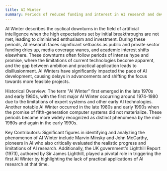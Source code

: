 ```yaml
---
title: AI Winter
summary: Periods of reduced funding and interest in AI research and development, often due to unmet expectations and lack of significant progress.
---
```

AI Winter describes the cyclical downturns in the field of artificial intelligence when the high expectations set by initial breakthroughs are not met, leading to diminished enthusiasm and investment. During these periods, AI research faces significant setbacks as public and private sector funding dries up, media coverage wanes, and academic interest shifts elsewhere. These downturns often follow periods of intense hype and promise, where the limitations of current technologies become apparent, and the gap between ambition and practical application leads to disillusionment. AI Winters have significantly impacted the pace of AI development, causing delays in advancements and shifting the focus towards more feasible projects.

Historical Overview: The term "AI Winter" first emerged in the late 1970s and early 1980s, with the first major AI Winter occurring around 1974-1980 due to the limitations of expert systems and other early AI technologies. Another notable AI Winter occurred in the late 1980s and early 1990s when the promise of fifth-generation computer systems did not materialize. These periods became more widely recognized as distinct phenomena by the mid-1980s and again in the early 1990s.

Key Contributors: Significant figures in identifying and analyzing the phenomenon of AI Winter include Marvin Minsky and John McCarthy, pioneers in AI who also critically evaluated the realistic progress and limitations of AI research. Additionally, the UK government's Lighthill Report (1973), authored by Sir James Lighthill, played a pivotal role in triggering the first AI Winter by highlighting the lack of practical applications of AI research at that time.
